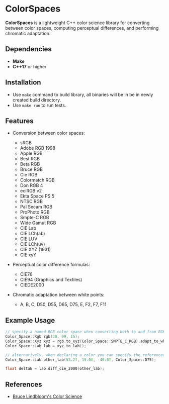 # ColorSpaces
**ColorSpaces** is a lightweight C++ color science library for converting between color spaces, computing perceptual differences, and performing chromatic adaptation.

## Dependencies
- **Make**
- **C++17** or higher


## Installation
* Use `make` command to build library, all binaries will be in be in newly created build directory.
* Use `make run` to run tests.

## Features
- Conversion between color spaces:
  - sRGB
  - Adobe RGB 1998
  - Apple RGB
  - Best RGB
  - Beta RGB
  - Bruce RGB
  - Cie RGB
  - Colormatch RGB
  - Don RGB 4
  - eciRGB v2
  - Ekta Space PS 5
  - NTSC RGB
  - Pal Secam RGB
  - ProPhoto RGB
  - Smpte-C RGB
  - Wide Gamut RGB
  - CIE Lab
  - CIE LCh(ab)
  - CIE LUV
  - CIE LCh(uv)
  - CIE XYZ (1931)
  - CIE xyY

- Perceptual color difference formulas:
  - CIE76
  - CIE94 (Graphics and Textiles)
  - CIEDE2000

- Chromatic adaptation between white points:
  - A, B, C, D50, D55, D65, D75, E, F2, F7, F11

## Example Usage
```cpp
// specify a named RGB color space when converting both to and from RGB
Color_Space::Rgb rgb(30, 99, 15);
Color_Space::Xyz xyz = rgb.to_xyz(Color_Space::SMPTE_C_RGB).adapt_to_white_point(Color_Space::D75);
Color_Space::Lab lab = xyz.to_lab();

// alternatively, when declaring a color you can specify the referenced illuminant as the fourth  argument
Color_Space::Lab other_lab(53.2f, 15.0f, -40.0f, Color_Space::D75);

float deltaE = lab.diff_cie_2000(other_lab);
```

## References
* [Bruce Lindbloom's Color Science](<http://www.brucelindbloom.com/index.html?Eqn_RGB_XYZ_Matrix.html>)
